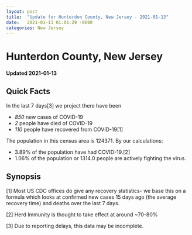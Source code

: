 ```yaml
---
layout: post
title:  "Update for Hunterdon County, New Jersey - 2021-01-13"
date:   2021-01-13 01:01:29 -0600
categories: New Jersey
---
```


# Hunterdon County, New Jersey
#### Updated 2021-01-13

## Quick Facts

In the last 7 days[3] we project there have been
- *850* new cases of COVID-19
- *2* people have died of COVID-19
- *110* people have recovered from COVID-19[1]

The population in this census area is 124371. By our calculations:
- 3.89% of the population have had COVID-19.[2]
- 1.06% of the population or 1314.0 people are actively fighting the virus.

## Synopsis




[1] Most US CDC offices do give any recovery statistics- we base this on a formula which looks at confirmed new cases
15 days ago (the average recovery time) and deaths over the last 7 days.

[2] Herd Immunity is thought to take effect at around ~70-80%

[3] Due to reporting delays, this data may be incomplete.
 
    